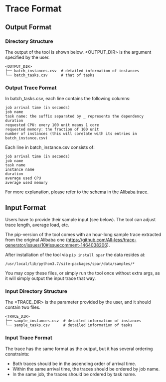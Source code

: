 # Trace Format

## Output Format

### Directory Structure

The output of the tool is shown below. <OUTPUT_DIR> is the argument specified by the user.

    <OUTPUT_DIR>
    ├── batch_instances.csv  # detailed information of instances
    └── batch_tasks.csv      # that of tasks

### Output Trace Format

In batch_tasks.csv, each line contains the following columns:

    job arrival time (in seconds)
    job name
    task name: the suffix separated by _ represents the dependency
    duration
    requested CPU: every 100 unit means 1 core
    requested memory: the fraction of 100 unit
    number of instances (this will corelate with its entries in batch_instance.csv)

Each line in batch_instance.csv consists of:

    job arrival time (in seconds)
    job name
    task name
    instance name
    duration
    average used CPU
    average used memory

For more explanation, please refer to the 
[schema](https://github.com/alibaba/clusterdata/blob/7358bbaf40778d4bd0464a64a430812088b7b74e/cluster-trace-v2018/schema.txt)
in the
[Alibaba trace](https://github.com/alibaba/clusterdata/blob/7358bbaf40778d4bd0464a64a430812088b7b74e/cluster-trace-v2018/trace_2018.md).

## Input Format

Users have to provide their sample input (see below). The tool can adjust trace length, average load, etc.

The pip-version of the tool comes with an hour-long sample trace extracted from the original Alibaba one (https://github.com/All-less/trace-generator/issues/10#issuecomment-1464038206).

After installation of the tool via `pip install spar` the data resides at:

    /usr/local/lib/python3.7/site-packages/spar/data/samples/*

You may copy these files, or simply run the tool once without extra args, as it will simply output the input trace that way.

### Input Directory Structure

The <TRACE_DIR> is the parameter provided by the user, and it should contain two files.

    <TRACE_DIR>
    ├── sample_instances.csv  # detailed information of instances
    └── sample_tasks.csv      # detailed information of tasks

### Input Trace Format

The trace has the same format as the output, but it has several ordering constraints:

* Both traces should be in the ascending order of arrival time.
* Within the same arrival time, the traces should be ordered by job name.
* In the same job, the traces should be ordered by task name.
